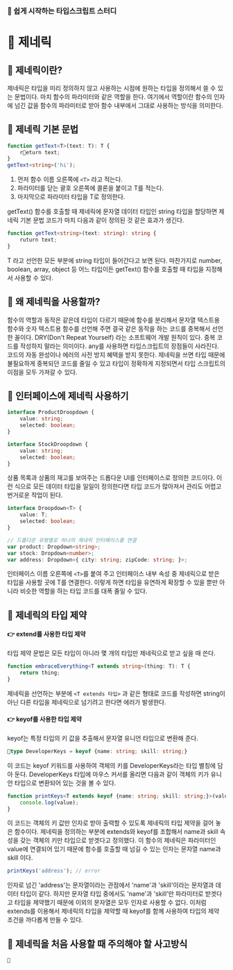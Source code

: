 ### 📘 쉽게 시작하는 타입스크립트 스터디  

# 🚀 제네릭

## 📌 제네릭이란?
제네릭은 타입을 미리 정의하지 않고 사용하는 시점에 원하는 타입을 정의해서 쓸 수 있는 문법이다.
마치 함수의 파라미터와 같은 역할을 한다. 여기에서 역할이란 함수의 인자에 넘긴 값을 함수의 파라미터로 받아 함수 내부에서 그대로 사용하는 방식을 의미한다. 

## 📌 제네릭 기본 문법
```ts
function getText<T>(text: T): T {
	return text;
}
getText<string>('hi');
```

1. 먼저 함수 이름 오른쪽에 `<T>` 라고 적는다.
2. 파라미터를 닫는 괄호 오른쪽에 콜론을 붙이고 T를 적는다.
3. 마지막으로 파라미터 타입을 T로 정의한다. 

getText() 함수를 호출할 때 제네릭에 문자열 데이터 타입인 string 타입을 할당하면 제네릭 기본 문법 코드가 마치 다음과 같이 정의된 것 같은 효과가 생긴다.

```ts
function getText<string>(text: string): string {
	ruturn text;
}
```

T 라고 선언한 모든 부분에 string 타입이 들어간다고 보면 된다. 마찬가지로 number, boolean, array, object 등 어느 타입이든 getText() 함수를 호출할 때 타입을 지정해서 사용할 수 있다.


## 📌 왜 제네릭을 사용할까?

함수의 역할과 동작은 같은데 타입이 다르기 때문에 함수를 분리해서 문자열 텍스트용 함수와 숫자 텍스트용 함수를 선언해 주면 결국 같은 동작을 하는 코드를 중복해서 선언한 꼴이다.
DRY(Don't Repeat Yourself) 라는 소프트웨어 개발 원칙이 있다. 중복 코드를 작성하지 말라는 의미이다.
any를 사용하면 타입스크립트의 장점들이 사라진다. 
코드의 자동 완성이나 에러의 사전 방지 혜택을 받지 못한다.
제네릭을 쓰면 타입 때문에 불필요하게 중복되던 코드를 줄일 수 있고 타입이 정확하게 지정되면서 타입 스크립트의 이점을 모두 가져갈 수 있다.


## 📌 인터페이스에 제네릭 사용하기

```ts
interface ProductDroopdown {
	value: string;
	selected: boolean;
}

interface StockDroopdown {
	value: string;
	selected: boolean;
}
```
상품 목록과 상품의 재고를 보여주는 드롭다운 UI를 인터페이스로 정의한 코드이다.
이런 식으로 모든 데이터 타입을 일일이 정의한다면 타입 코드가 많아져서 관리도 어렵고 번거로운 작업이 된다. 

```ts
interface Droopdown<T> {
	value: T;
	selected: boolean;
}

// 드롭다운 유형별로 하나의 제네릭 인터페이스를 연결
var product: Dropdown<string>;
var stock: Dropdown<number>;
var address: Dropdown<{ city: string; zipCode: string; }>;
```
인터페이스 이름 오른쪽에  `<T>`를 붙여 주고 인터페이스 내부 속성 중 제네릭으로 받은 타입을 사용할 곳에 T를 연결한다.
이렇게 하면 타입을 유연하게 확장할 수 있을 뿐만 아니라 비슷한 역할을 하는 타입 코드를 대폭 줄일 수 있다.


## 📌 제네릭의 타입 제약
#### 👉 extend를 사용한 타입 제약
타입 제약 문법은 모든 타입이 아니라 몇 개의 타입만 제네릭으로 받고 싶을 때 쓴다.
```ts
function embraceEverything<T extends string>(thing: T): T {
	return thing;
}
```
제네릭을 선언하는 부분에 `<T extends 타입>` 과 같은 형태로 코드를 작성하면 string이 아닌 다른 타입을 제네릭으로 넘기려고 한다면 에러가 발생한다.

#### 👉 keyof를 사용한 타입 제약
keyof는 특정 타입의 키 값을 추출해서 문자열 유니언 타입으로 변환해 준다.
```ts
type DeveloperKeys = keyof {name: string; skill: string;}
```
이 코드는 keyof 키워드를 사용하여 객체의 키를 DeveloperKeys라는 타입 별칭에 담아 둔다.
DeveloperKeys 타입에 마우스 커서를 올리면 다음과 같이 객체의 키가 유니언 타입으로 변환되어 있는 것을 볼 수 있다.


```ts
function printKeys<T extends keyof {name: string; skill: string;}>(value:T) {
	console.log(value);
}
```
이 코드는 객체의 키 값만 인자로 받아 출력할 수 있도록 제네릭의 타입 제약을 걸어 놓은 함수이다.
제네릭을 정의하는 부분에 extends와 keyof를 조합해서 name과 skill 속성을 갖는 객체의 키만 타입으로 받겟다고 정의했다. 이 함수의 제네릭은 파라미터인 value에 연결되어 있기 때문에 함수를 호출할 때 넘길 수 있는 인자는 문자열 name과 skill 이다.

```ts
printKeys('address'); // error
```
인자로 넘긴 'address'는 문자열이라는 관점에서 'name'과 'skill'이라는 문자열과 데이터 타입이 같다.
하지만 문자열 타입 중에서도 'name'과 'skill'만 파라미터로 받겟다고 타입을 제약했기 때문에 이외의 문자열은 모두 인자로 사용할 수 없다. 이처럼 extends를 이용해서 제네릭의 타입을 제약할 때 keyof를 함께 사용하여 타입의 제약 조건을 까다롭게 만들 수 있다.








## 📌 제네릭을 처음 사용할 때 주의해야 할 사고방식





```ts

```






